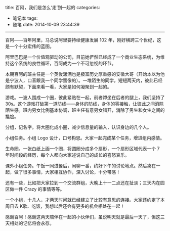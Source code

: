 title: 百阿，我们是怎么‘走’到一起的
categories:
  - 笔记本
tags:
  - 随笔
date: 2014-10-09 23:44:39
---

百阿——百年阿里，马总说阿里要持续健康发展 102 年，刚好横跨三个世纪，这是一个十分宏伟的蓝图。

阿里巴巴是一个价值观驱动的公司，目前她俨然已经成了一个商业生态系统，为维持这个系统的良性循环，百阿成为一个不可忽视的环节。

本期百阿的班主任是一个英俊潇洒也是极富历史厚重感的安徽大哥（开始本以为他是宁波人，口音跟我一个同学蛮像的）。一堆陌生的同学，短短两天内，彼此已经颇有默契，下面来看一看，大家是如何凝聚到一起的。

游戏。一波人围成一个圈，彼此紧贴在一起，前者蹲坐在后者的腿上，我们坚持了 30s。这个游戏打破第一道防线——身体的防线，身体的零接触，让彼此之间消除陌生感。班内男女比例基本协调，班主任有意男女错开，消除了男生和女生之间的尴尬。

分组，记名字。将大圈化成小圈，减少信息量的输入，认识身边的几个人。

小组任务。小组 Logo 设计，口号构思。大家一起完成某个任务，增进组内感情。

生命圈。一张白纸上画一个圈，将圆圈分成多个扇形，一个扇形区域代表一个 7 年时间段的经历，每个人都向大家述说自己的成长的喜怒哀乐。

课外小组任务。午饭一同进餐后，闲聊一番，约好下午的讨论地点。然后凑在一起，做了很多事情，大家相互协作，深入讨论，十分带感！

还有一些，比如把大家拉到一个交流群组，大晚上十一二点还在扯淡；三天内在园区做一件 Crazy 的事情等等。

一个小组，十几人，才两天时间就已经建立了比较有意思的连接。大家还约定了本周日去 K歌、吃饭，我想以后还会有更多的机会相处在一起！

感谢百阿！感谢这两天陪伴在一起的小伙伴们，虽说明天就是最后一天了，但这三天相处的记忆将会永存。